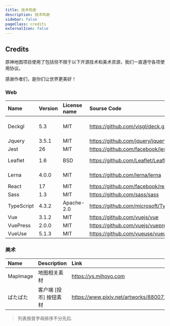 ```yaml
---
title: 技术鸣谢
description: 技术鸣谢
sidebar: false
pageClass: credits
externalIcon: false
---
```


## Credits

原神地图项目使用了包括但不限于以下开源技术和美术资源，我们一直遵守各项使用协议。

感谢作者们，是你们让世界更美好！

### Web

| Name       | Version | License name | Sourse Code                               | CopyRight                  |
| :--------- | :------ | :----------- | :---------------------------------------- | :------------------------- |
| Deckgl     | 5.3     | MIT          | <https://github.com/visgl/deck.gl>        | Urban Computing Foundation |
| Jquery     | 3.5.1   | MIT          | <https://github.com/jquery/jquery>        | John Resig                 |
| Jest       | 26      | MIT          | <https://github.com/facebook/jest>        | Facebook                   |
| Leaflet    | 1.6     | BSD          | <https://github.com/Leaflet/Leaflet>      | Vladimir Agafonkin         |
| Lerna      | 4.0.0   | MIT          | <https://github.com/lerna/lerna>          | Lerna Contributors         |
| React      | 17      | MIT          | <https://github.com/facebook/react>       | Facebook                   |
| Sass       | 1.3     | MIT          | <https://github.com/sass/sass>            | Sass team                  |
| TypeScript | 4.3.2   | Apache-2.0   | <https://github.com/microsoft/TypeScript> | Microsoft                  |
| Vue        | 3.1.2   | MIT          | <https://github.com/vuejs/vue>            | Evan You                   |
| VuePress   | 2.0.0   | MIT          | <https://github.com/vuejs/vuepress>       | Evan You                   |
| VueUse     | 5.1.3   | MIT          | <https://github.com/vueuse/vueuse>        | Anthony Fu                 |

### 美术

| Name     | Description            | Link                                    | CopyRight |
| :------- | :--------------------- | :-------------------------------------- | :-------- |
| MapImage | 地图相关素材           | https://ys.mihoyo.com                   | MiHoYo    |
| ばたばた | 客户端 [投币] 按钮素材 | https://www.pixiv.net/artworks/88007179 | Seseren   |

> 列表按首字母排序不分先后.
